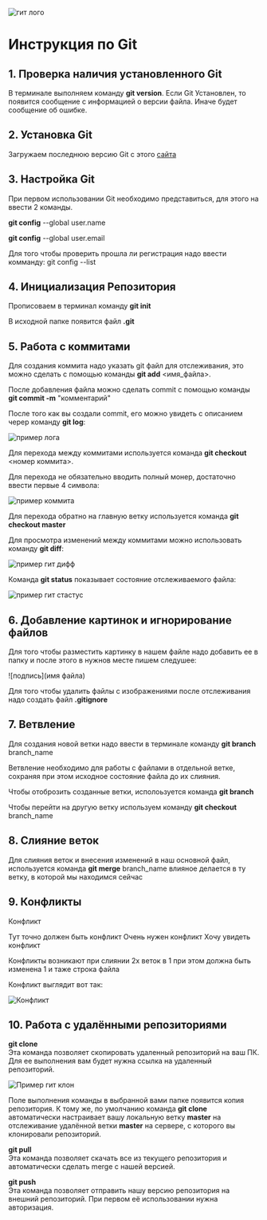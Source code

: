 ![гит лого](git-logo.png)

# Инструкция по Git 

## 1. Проверка наличия установленного Git

В терминале выполняем команду **git version**.
Если Git Установлен, то появится сообщение с информацией о версии файла.
Иначе будет сообщение об ошибке.

## 2. Установка Git

Загружаем последнюю версию Git с этого [сайта](https://git-scm.com/)

## 3. Настройка Git

При первом использовании Git необходимо представиться, для этого на ввести 2 команды.

**git config** --global user.name

**git config** --global user.email

Для того чтобы проверить прошла ли регистрация надо ввести комманду: git config --list

## 4. Инициализация Репозитория

Прописоваем в терминал команду **git init**

В исходной папке появится файл **.git**

## 5. Работа с коммитами

Для создания коммита надо указать git файл для отслеживания, это можно сделать с помощью команды **git add** <имя_файла>.

После добавления файла можно сделать commit с помощью команды **git commit -m** "комментарий"

После того как вы создали commit, его можно увидеть с описанием череp команду **git log**:

![пример лога](log.PNG)

Для перехода между коммитами используется команда **git checkout** <номер коммита>.  

Для перехода не обязательно вводить полный монер, достаточно ввести первые 4 символа:  

![пример коммита](commit.PNG)  

Для перехода обратно на главную ветку используется команда **git checkout master**

Для просмотра изменений между коммитами можно использовать команду **git diff**:

![пример гит дифф](diff.PNG)

Команда **git status** показывает состояние отслеживаемого файла:

![пример гит стастус](status.PNG)

## 6. Добавление картинок и игнорирование файлов
Для того чтобы разместить картинку в нашем файле надо добавить ее в папку и после этого в нужнов месте пишем следушее:

![подпись](имя файла)

Для того чтобы удалить файлы с  изображениями после отслеживания надо создать файл **.gitignore**

## 7. Ветвление 
Для создания новой ветки надо ввести в терминале команду **git branch** branch_name

Ветвление необходимо для работы с файлами в отдельной ветке, сохраняя при этом исходное состояние файла до их слияния.

Чтобы отоброзить созданные ветки, исполоьзуется команда **git branch**

Чтобы перейти на другую ветку используем команду **git checkout** branch_name

## 8. Слияние веток

Для слияния веток и внесения изменений в наш основной файл, используется команда **git merge** branch_name влияное делается в ту ветку, в которой мы находимся сейчас

## 9. Конфликты

Конфликт

Тут точно должен быть конфликт
Очень нужен конфликт
Хочу увидеть конфликт

Конфликты возникают при слиянии 2х веток в 1 при этом должна быть изменена 1 и таже строка файла

Конфликт выглядит вот так:

![Конфликт](conf.PNG)

## 10. Работа с удалёнными репозиториями

**git clone**  
Эта команда позволяет скопировать удаленный репозиторий на ваш ПК. Для ее выполнения вам будет нужна ссылка на удаленный репозиторий.

![Пример гит клон](clone.PNG)

Поле выполнения команды в выбранной вами папке появится копия репозитория.
К тому же, по умолчанию команда **git clone** автоматически настраивает вашу локальную ветку **master** на отслеживание удалённой ветки **master** на сервере, с которого вы клонировали репозиторий.

**git pull**  
Эта команда позволяет скачать все из текущего репозитория и автоматически сделать merge с нашей версией.

**git push**  
Эта команда позволяет отправить нашу версию репозитория на внешний репозиторий. При первом её использовании нужна авторизация.